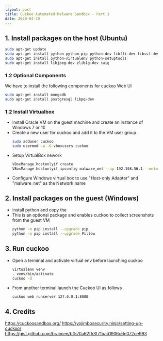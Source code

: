 ```yaml
---
layout: post
title: Cuckoo Automated Malware Sandbox - Part 1
date: 2020-04-30
---
```


## 1. Install packages on the host (Ubuntu)
```bash
sudo apt-get update
sudo apt-get install python python-pip python-dev libffi-dev libssl-dev
sudo apt-get install python-virtualenv python-setuptools
sudo apt-get install libjpeg-dev zlib1g-dev swig
```

### 1.2 Optional Components
We have to install the following components for cuckoo Web UI

```bash
sudo apt-get install mongodb
sudo apt-get install postgresql libpq-dev
```

### 1.2 Install Virtualbox
- Install Oracle VM on the guest machine and create an instance of Windows 7 or 10
- Create a new user for cuckoo and add it to the VM user group
    ```bash
    sudo adduser cuckoo
    sudo usermod -a -G vboxusers cuckoo
    ```
- Setup VirtualBox nework
    ```bash
    VBoxManage hostonlyif create
    VBoxManage hostonlyif ipconfig malware_net --ip 192.168.56.1 --netmask 255.255.255.0
    ```
- Configure Windows virtual box to use "Host-only Adapter" and "malware_net" as the Network name

## 2. Install packages on the guest (Windows)
- Install python and copy the 
- This is an optional package and enables cuckoo to collect screenshots from the guest VM
    ```bash
    python -m pip install --upgrade pip
    python -m pip install --upgrade Pillow
    ```

## 3. Run cuckoo
- Open a terminal and activate virtual env before launching cuckoo
    ```bash
    virtualenv venv
    . venv/bin/activate
    cuckoo -d
    ```
- From another terminal launch the Cuckoo UI as follows
    ```bash
    cuckoo web runserver 127.0.0.1:8080
    ```
## 4. Credits
https://cuckoosandbox.org/
https://yojimbosecurity.ninja/setting-up-cuckoo/
https://gist.github.com/braimee/bf570a62f53f71bad1906c6e072ce993
